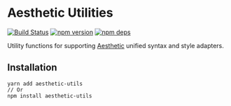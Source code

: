 # Aesthetic Utilities

[![Build Status](https://travis-ci.org/milesj/aesthetic.svg?branch=master)](https://travis-ci.org/milesj/aesthetic)
[![npm version](https://badge.fury.io/js/aesthetic-utils.svg)](https://www.npmjs.com/package/aesthetic-utils)
[![npm deps](https://david-dm.org/milesj/aesthetic.svg?path=packages/utils)](https://www.npmjs.com/package/aesthetic-utils)

Utility functions for supporting [Aesthetic](https://github.com/milesj/aesthetic) unified syntax and
style adapters.

## Installation

```
yarn add aesthetic-utils
// Or
npm install aesthetic-utils
```
